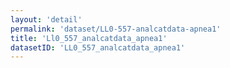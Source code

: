 ```yaml
---
layout: 'detail'
permalink: 'dataset/LL0-557-analcatdata-apnea1'
title: 'Ll0_557_analcatdata_apnea1'
datasetID: 'LL0_557_analcatdata_apnea1'
---
```

